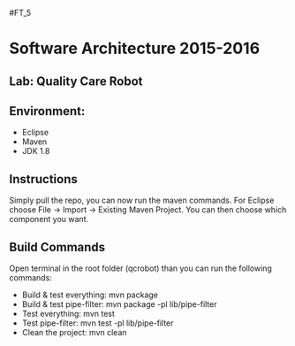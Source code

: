 #FT_5

# Software Architecture 2015-2016
## Lab: Quality Care Robot

## Environment:

* Eclipse
* Maven
* JDK 1.8

## Instructions
Simply pull the repo, you can now run the maven commands. For Eclipse choose File -> Import -> Existing Maven Project. You can then choose which component you want.

## Build Commands	
Open terminal in the root folder (qcrobot) than you can run the following commands:

* Build & test everything: mvn package
* Build & test pipe-filter: mvn package -pl lib/pipe-filter
* Test everything: mvn test
* Test pipe-filter: mvn test -pl lib/pipe-filter
* Clean the project: mvn clean
